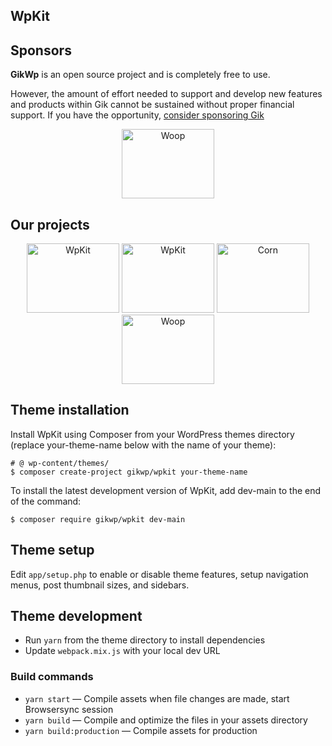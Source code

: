 ## WpKit

## Sponsors

**GikWp** is an open source project and is completely free to use.

However, the amount of effort needed to support and develop new features and products within Gik cannot be sustained
without proper financial support. If you have the
opportunity, [consider sponsoring Gik](https://github.com/sponsors/gikwp)

<div align="center">
<a href="https://wordpress.com/"><img src="https://gikwp.com/cdn/wp-logo.svg" width="148" height="111" alt="Woop" /></a>
</div>

## Our projects

<div align="center">
<a href="https://gikwp.com/"><img src="https://gikwp.com/cdn/gk-logo.svg" width="148" height="111" alt="WpKit" /></a>
<a href="https://github.com/gikwp/wpkit"><img src="https://gikwp.com/cdn/wk-logo.svg" width="148" height="111" alt="WpKit" /></a>
<a href="https://github.com/gikwp/corn"><img src="https://gikwp.com/cdn/cn-logo.svg" width="148" height="111" alt="Corn" /></a>
<a href="#"><img src="https://gikwp.com/cdn/wo-logo.svg" width="148" height="111" alt="Woop" /></a>
</div>

## Theme installation

Install WpKit using Composer from your WordPress themes directory (replace your-theme-name below with the name of your
theme):

``` 
# @ wp-content/themes/
$ composer create-project gikwp/wpkit your-theme-name
```

To install the latest development version of WpKit, add dev-main to the end of the command:

``` 
$ composer require gikwp/wpkit dev-main
```

## Theme setup

Edit ```app/setup.php``` to enable or disable theme features, setup navigation menus, post thumbnail sizes, and
sidebars.

## Theme development

* Run ```yarn``` from the theme directory to install dependencies
* Update ```webpack.mix.js``` with your local dev URL

### Build commands

* ``yarn start`` — Compile assets when file changes are made, start Browsersync session
* ``yarn build`` — Compile and optimize the files in your assets directory
* ``yarn build:production`` — Compile assets for production
